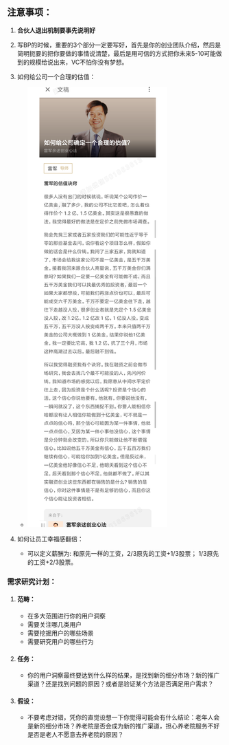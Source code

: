 ## 注意事项：  

1. **合伙人退出机制要事先说明好**

2. 写BP的时候，重要的3个部分一定要写好，首先是你的创业团队介绍，然后是简明扼要的把你要做的事情说清楚，最后是用可信的方式把你未来5-10可能做到的规模给说出来，VC不怕你没有梦想。  
3. 如何给公司一个合理的估值：  
   - ![如何给公司确定一个合理的估值](.\image\如何给公司确定一个合理的估值.png)

4. 如何让员工幸福感翻倍：  
   - 可以定义薪酬为: 和原先一样的工资，2/3原先的工资+1/3股票；  1/3原先的工资+2/3股票。     

### 需求研究计划：  

1. #### 范畴：  

   - 在多大范围进行你的用户洞察
   - 需要关注哪几类用户  
   - 需要挖掘用户的哪些场景
   - 需要研究用户的哪些行为    

2. #### 任务：  

   - 你的用户洞察最终要达到什么样的结果，是找到新的细分市场？新的推广渠道？还是找到问题的原因？或者是验证某个方法是否满足用户需求？   

3. #### 假设：  

   - 不要考虑对错，凭你的直觉设想一下你觉得可能会有什么结论：老年人会是新的细分市场？养老院是否会成为新的推广渠道，担心养老院服务不好是否是老人不愿意去养老院的原因？    




